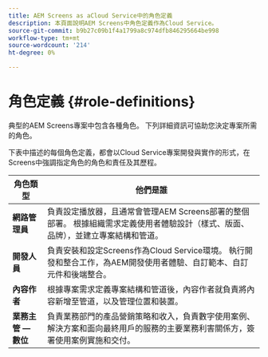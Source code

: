 ```yaml
---
title: AEM Screens as aCloud Service中的角色定義
description: 本頁面說明AEM Screens中角色定義作為Cloud Service。
source-git-commit: b9b27c09b1f4a1799a8c974dfb846295664be998
workflow-type: tm+mt
source-wordcount: '214'
ht-degree: 0%

---
```



# 角色定義 {#role-definitions}

典型的AEM Screens專案中包含各種角色。 下列詳細資訊可協助您決定專案所需的角色。

下表中描述的每個角色定義，都會以Cloud Service專案開發與實作的形式，在Screens中強調指定角色的角色和責任及其歷程。

| 角色類型 | 他們是誰 |
|--- |--- |
| **網路管理員** | 負責設定播放器，且通常會管理AEM Screens部署的整個部署。 根據組織需求定義使用者體驗設計（樣式、版面、品牌），並建立專案結構和管道。 |
| **開發人員** | 負責安裝和設定Screens作為Cloud Service環境。 執行開發和整合工作，為AEM開發使用者體驗、自訂範本、自訂元件和後端整合。 |
| **內容作者** | 根據專案需求定義專案結構和管道後，內容作者就負責將內容新增至管道，以及管理位置和裝置。 |
| **業務主管 — 數位** | 負責業務部門的產品營銷策略和收入，負責數字使用案例、解決方案和面向最終用戶的服務的主要業務利害關係方，簽署使用案例實施和交付。 |
